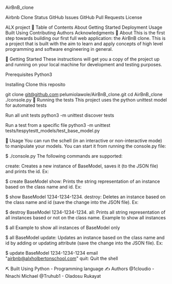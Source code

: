AirBnB_clone


Airbnb Clone
Status GitHub Issues GitHub Pull Requests License

ALX project
📝 Table of Contents
About
Getting Started
Deployment
Usage
Built Using
Contributing
Authors
Acknowledgments
🧐 About
This is the first step towards building our first full web application: the AirBnB clone. This is a project that is built with the aim to learn and apply concepts of high level programming and software engineering in general.

🏁 Getting Started
These instructions will get you a copy of the project up and running on your local machine for development and testing purposes.

Prerequisites
Python3

Installing
Clone this reposito

git clone git@github.com:pelumiolawole/AirBnB_clone.git
cd AirBnB_clone
./console.py
🔧 Running the tests
This project uses the python unittest model for automated tests

Run all unit tests
python3 -m unittest discover tests

Run a test from a specific file
python3 -m unittest tests/tespytestt_models/test_base_model.py

🎈 Usage
You can run the schell (in an interactive or non-interactive mode) to manipulate your models. You can start it from running the console.py file:

$ ./console.py
The following commands are supported:

create:
Creates a new instance of BaseModel, saves it (to the JSON file) and prints the id. Ex:

$ create BaseModel
show:
Prints the string representation of an instance based on the class name and id. Ex:

$ show BaseModel 1234-1234-1234.
destroy:
Deletes an instance based on the class name and id (save the change into the JSON file). Ex:

$ destroy BaseModel 1234-1234-1234.
all:
Prints all string representation of all instances based or not on the class name. Example to show all instances

$ all
Example to show all instances of BaseModel only

$ all BaseModel
update:
Updates an instance based on the class name and id by adding or updating attribute (save the change into the JSON file). Ex:

$ update BaseModel 1234-1234-1234 email "airbnb@alxholbertonschool.com"
quit:
Quit the shell

⛏️ Built Using
Python - Programming language
✍️ Authors
@1cloudio - Nnachi Michael
@Truhub1 - Oladosu Rukayat

